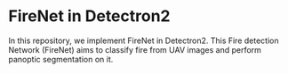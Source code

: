 # FireNet in Detectron2

In this repository, we implement FireNet in Detectron2. This Fire detection Network (FireNet) aims to classify fire from UAV images and perform panoptic segmentation on it.
